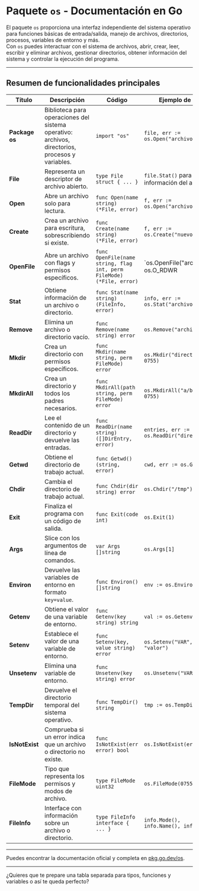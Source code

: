 # Paquete `os` - Documentación en Go

El paquete `os` proporciona una interfaz independiente del sistema operativo para funciones básicas de entrada/salida, manejo de archivos, directorios, procesos, variables de entorno y más.  
Con `os` puedes interactuar con el sistema de archivos, abrir, crear, leer, escribir y eliminar archivos, gestionar directorios, obtener información del sistema y controlar la ejecución del programa.

---

## Resumen de funcionalidades principales

| Título           | Descripción                                                                                     | Código                                      | Ejemplo de uso                                     |
|------------------|-------------------------------------------------------------------------------------------------|---------------------------------------------|--------------------------------------------------|
| **Package os**   | Biblioteca para operaciones del sistema operativo: archivos, directorios, procesos y variables. | `import "os"`                              | `file, err := os.Open("archivo.txt")`             |
| **File**         | Representa un descriptor de archivo abierto.                                                   | `type File struct { ... }`                   | `file.Stat()` para obtener información del archivo|
| **Open**         | Abre un archivo solo para lectura.                                                             | `func Open(name string) (*File, error)`     | `f, err := os.Open("archivo.txt")`                 |
| **Create**       | Crea un archivo para escritura, sobrescribiendo si existe.                                     | `func Create(name string) (*File, error)`   | `f, err := os.Create("nuevo.txt")`                 |
| **OpenFile**     | Abre un archivo con flags y permisos específicos.                                              | `func OpenFile(name string, flag int, perm FileMode) (*File, error)` | `os.OpenFile("archivo.txt", os.O_RDWR|os.O_CREATE, 0666)` |
| **Stat**         | Obtiene información de un archivo o directorio.                                               | `func Stat(name string) (FileInfo, error)`  | `info, err := os.Stat("archivo.txt")`              |
| **Remove**       | Elimina un archivo o directorio vacío.                                                        | `func Remove(name string) error`             | `os.Remove("archivo.txt")`                          |
| **Mkdir**        | Crea un directorio con permisos específicos.                                                  | `func Mkdir(name string, perm FileMode) error` | `os.Mkdir("directorio", 0755)`                      |
| **MkdirAll**     | Crea un directorio y todos los padres necesarios.                                            | `func MkdirAll(path string, perm FileMode) error` | `os.MkdirAll("a/b/c", 0755)`                       |
| **ReadDir**      | Lee el contenido de un directorio y devuelve las entradas.                                   | `func ReadDir(name string) ([]DirEntry, error)` | `entries, err := os.ReadDir("directorio")`         |
| **Getwd**        | Obtiene el directorio de trabajo actual.                                                     | `func Getwd() (string, error)`               | `cwd, err := os.Getwd()`                            |
| **Chdir**        | Cambia el directorio de trabajo actual.                                                     | `func Chdir(dir string) error`                | `os.Chdir("/tmp")`                                  |
| **Exit**         | Finaliza el programa con un código de salida.                                               | `func Exit(code int)`                         | `os.Exit(1)`                                        |
| **Args**         | Slice con los argumentos de línea de comandos.                                              | `var Args []string`                           | `os.Args[1]`                                        |
| **Environ**      | Devuelve las variables de entorno en formato `key=value`.                                   | `func Environ() []string`                     | `env := os.Environ()`                               |
| **Getenv**       | Obtiene el valor de una variable de entorno.                                               | `func Getenv(key string) string`             | `val := os.Getenv("PATH")`                          |
| **Setenv**       | Establece el valor de una variable de entorno.                                             | `func Setenv(key, value string) error`       | `os.Setenv("VAR", "valor")`                         |
| **Unsetenv**     | Elimina una variable de entorno.                                                           | `func Unsetenv(key string) error`             | `os.Unsetenv("VAR")`                                |
| **TempDir**      | Devuelve el directorio temporal del sistema operativo.                                     | `func TempDir() string`                       | `tmp := os.TempDir()`                               |
| **IsNotExist**   | Comprueba si un error indica que un archivo o directorio no existe.                         | `func IsNotExist(err error) bool`             | `os.IsNotExist(err)`                                |
| **FileMode**     | Tipo que representa los permisos y modos de archivo.                                       | `type FileMode uint32`                        | `os.FileMode(0755)`                                 |
| **FileInfo**     | Interface con información sobre un archivo o directorio.                                  | `type FileInfo interface { ... }`             | `info.Mode(), info.Name(), info.Size()`             |

---

Puedes encontrar la documentación oficial y completa en [pkg.go.dev/os](https://pkg.go.dev/os).

---

¿Quieres que te prepare una tabla separada para tipos, funciones y variables o así te queda perfecto?
